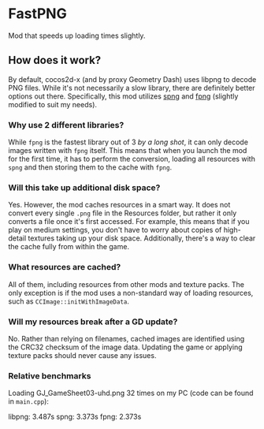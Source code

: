 # FastPNG

Mod that speeds up loading times slightly.

## How does it work?

By default, cocos2d-x (and by proxy Geometry Dash) uses libpng to decode PNG files. While it's not necessarily a slow library, there are definitely better options out there. Specifically, this mod utilizes [spng](https://github.com/randy408/libspng) and [fpng](https://github.com/richgel999/fpng) (slightly modified to suit my needs).

### Why use 2 different libraries?

While `fpng` is the fastest library out of 3 *by a long shot*, it can only decode images written with `fpng` itself. This means that when you launch the mod for the first time, it has to perform the conversion, loading all resources with `spng` and then storing them to the cache with `fpng`.

### Will this take up additional disk space?

Yes. However, the mod caches resources in a smart way. It does not convert every single `.png` file in the Resources folder, but rather it only converts a file once it's first accessed. For example, this means that if you play on medium settings, you don't have to worry about copies of high-detail textures taking up your disk space. Additionally, there's a way to clear the cache fully from within the game.

### What resources are cached?

All of them, including resources from other mods and texture packs. The only exception is if the mod uses a non-standard way of loading resources, such as `CCImage::initWithImageData`.

### Will my resources break after a GD update?

No. Rather than relying on filenames, cached images are identified using the CRC32 checksum of the image data. Updating the game or applying texture packs should never cause any issues.

### Relative benchmarks

Loading GJ_GameSheet03-uhd.png 32 times on my PC (code can be found in `main.cpp`):

libpng: 3.487s
spng: 3.373s
fpng: 2.373s

